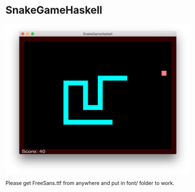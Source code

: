 SnakeGameHaskell
================

![](demo.png)

Please get FreeSans.ttf from anywhere and put in font/ folder to work.
